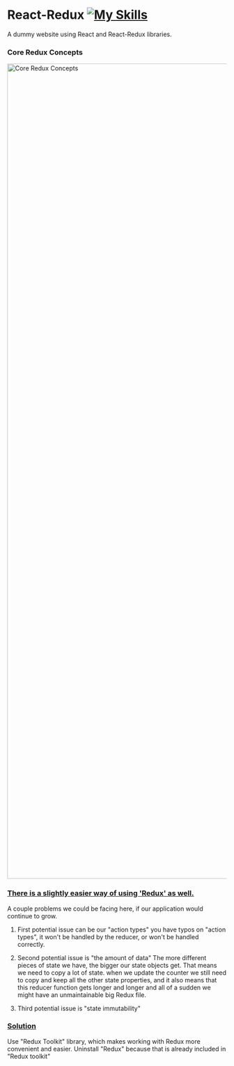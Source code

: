 # React-Redux [![My Skills](https://skillicons.dev/icons?i=redux)](https://skillicons.dev)

A dummy website using React and React-Redux libraries.

### Core Redux Concepts

<img width="1872" alt="Core Redux Concepts" src="https://user-images.githubusercontent.com/51529613/235337635-445d03ee-9411-43f9-9dab-6bed30309055.png">

### <ins>There is a slightly easier way of using 'Redux' as well.<ins>

A couple problems we could be facing here, if our application would continue to grow.

1. First potential issue can be our "action types"
   you have typos on "action types", it won't be handled by the reducer, or won't be handled correctly.

2. Second potential issue is "the amount of data"
   The more different pieces of state we have, the bigger our state objects get.
   That means we need to copy a lot of state.
   when we update the counter we still need to copy and keep all the other state properties,
   and it also means that this reducer function gets longer and longer and all of a sudden
   we might have an unmaintainable big Redux file.

3. Third potential issue is "state immutability"

### <ins>Solution</ins>

Use "Redux Toolkit" library, which makes working with Redux more convenient and easier. Uninstall "Redux" because that is already included in "Redux toolkit"
